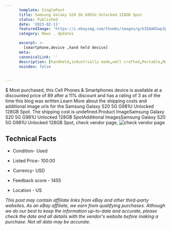 ```yaml
---
      template: SinglePost
      title: Samsung Galaxy S20 5G G981U Unlocked 128GB Spot
      status: Published
      date: '2023-02-11'
      featuredImage: 'https://i.ebayimg.com/thumbs/images/g/kIEAAOSwp3phuPmr/s-l225.jpg'
      category: News , Updates

      excerpt: >-
        [smartphone,device ,hand held device]
      meta:
      canonicalLink: ''
      description: [handheld,industrially made,well crafted,Portable,Mobile,Compact,Convenient,Lightweight,Maneuverable,Man-portable,Miniature,Carriable,Hand-held,Light,Holdable,Transportable,Mobile device,Pocket-sized,On-the-go,Wireless,Cordless,Compact size,Convenient size, smartphone,device ,hand held device]
      noindex: false

        
---
```

$
    Most purchased, this Cell Phones & Smartphones device is available at a discounted price of 89 after a 11% discount and has a rating of 3 as of the time this blog was written.Learn More about the shipping costs and additional image urls for the Samsung Galaxy S20 5G G981U Unlocked 128GB Spot. The shipping cost is undefined.Product ImageSamsung Galaxy S20 5G G981U Unlocked 128GB SpotAdditional ImagesSamsung Galaxy S20 5G G981U Unlocked 128GB Spot, check vendor page, ![check vendor page](https://origin-galleryplus.ebayimg.com/ws/web/294824352820_2_0_1/225x225.jpg,https://origin-galleryplus.ebayimg.com/ws/web/294824352820_3_0_1/225x225.jpg,https://origin-galleryplus.ebayimg.com/ws/web/294824352820_4_0_1/225x225.jpg)
    
    

 ## Technical Facts 



     
      

 - Condition- Used 


      

 - Listed Price- 100.00 


      

 - Currency- USD 


      

 - Feedback score - 1455 


      

 - Location - US 


      
      

 *_This post may contain affiliate links from eBay and other third-party websites. As an eBay affiliate, we earn from qualifying purchases. Although we do our best to keep the information up-to-date and accurate, please check the date and all details with the vendor's website before making a purchase. Not all data may be accurate._*



    
    
    
    
    